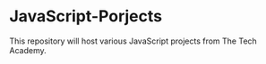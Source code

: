 # JavaScript-Porjects
 
 This repository will host various JavaScript projects from The Tech Academy.
